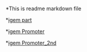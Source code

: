 *This is readme markdown file

*[igem part](igemE_part.html)

*[igem Promoter](Promoter.html)

*[igem Promoter_2nd](Promoter_2nd.html)